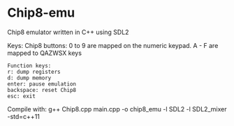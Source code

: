 Chip8-emu
=========

Chip8 emulator written in C++ using SDL2

Keys:
	Chip8 buttons:
	0 to 9 are mapped on the numeric keypad. A - F are mapped to QAZWSX keys

	Function keys:
	r: dump registers
	d: dump memory
	enter: pause emulation
	backspace: reset Chip8
	esc: exit

Compile with:
g++ Chip8.cpp main.cpp -o chip8_emu -l SDL2 -l SDL2_mixer -std=c++11
